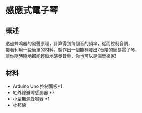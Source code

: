 <h1>感應式電子琴</h1>


<h2>概述</h2>


<p>透過蜂鳴器的發聲原理，計算得到每個音的頻率，從而控制音調，</br>接著利用一些簡單的材料，製作出一個能夠發出7音階的簡易電子琴，</br>讓你隨時隨地都能輕鬆地演奏音樂，你也可以是個音樂家!</p>

<h2>材料</h2>

<ul>
	<li>Arduino Uno 控制面板*1</li>
	<li>紅外線避障感測器 *7</li>
	<li>小型無源蜂鳴器 *1</li>
	<li>杜邦線</li>
</ul>



